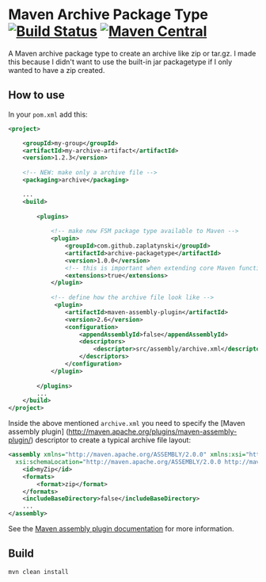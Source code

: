 # Maven Archive Package Type [![Build Status](https://travis-ci.org/zaplatynski/archive-packagetype.svg?branch=master)](https://travis-ci.org/zaplatynski/archive-packagetype)  [![Maven Central](https://maven-badges.herokuapp.com/maven-central/com.github.zaplatynski/archive-packagetype/badge.svg?style=flat)](http://mvnrepository.com/artifact/com.github.zaplatynski/archive-packagetype)

A Maven archive package type to create an archive like zip or tar.gz.
I made this because I didn't want to use the built-in jar packagetype  if I only wanted to have a 
zip created.

## How to use

In your `pom.xml` add this:
```xml
<project>

    <groupId>my-group</groupId>
    <artifactId>my-archive-artifact</artifactId>
    <version>1.2.3</version>
    
    <!-- NEW: make only a archive file -->
    <packaging>archive</packaging>

    ...
    <build>
    
        <plugins>
            
            <!-- make new FSM package type available to Maven -->
            <plugin>
                <groupId>com.github.zaplatynski</groupId>
                <artifactId>archive-packagetype</artifactId>
                <version>1.0.0</version>
                <!-- this is important when extending core Maven functionality: -->
                <extensions>true</extensions>
            </plugin>
            
            <!-- define how the archive file look like -->
             <plugin>
                <artifactId>maven-assembly-plugin</artifactId>
                <version>2.6</version>
                <configuration>
                    <appendAssemblyId>false</appendAssemblyId>
                    <descriptors>
                        <descriptor>src/assembly/archive.xml</descriptor>
                    </descriptors>
                </configuration>
            </plugin>
            
        </plugins>    
        ...
    </build>
</project>
```
Inside the above mentioned `archive.xml` you need to specify the [Maven assembly plugin]
(http://maven.apache.org/plugins/maven-assembly-plugin/) descriptor to create a typical archive 
file layout:
```xml
<assembly xmlns="http://maven.apache.org/ASSEMBLY/2.0.0" xmlns:xsi="http://www.w3.org/2001/XMLSchema-instance"
  xsi:schemaLocation="http://maven.apache.org/ASSEMBLY/2.0.0 http://maven.apache.org/xsd/assembly-2.0.0.xsd">
    <id>myZip</id>
    <formats>
        <format>zip</format>
    </formats>
    <includeBaseDirectory>false</includeBaseDirectory>
    ...
</assembly>
```
See the [Maven assembly plugin documentation](http://maven.apache.org/plugins/maven-assembly-plugin/assembly.html) for more information.

## Build

```
mvn clean install
```
